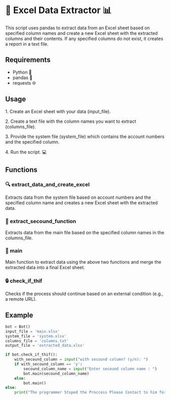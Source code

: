 <h1>🚀 Excel Data Extractor 📊</h1>

<p>This script uses pandas to extract data from an Excel sheet based on specified column names and create a new Excel sheet with the extracted columns and their contents. If any specified columns do not exist, it creates a report in a text file.</p>

<h2>Requirements</h2>

<ul>
  <li>Python 🐍</li>
  <li>pandas 🐼</li>
  <li>requests 🌐</li>
</ul>


<h2>Usage</h2>

<p>1. Create an Excel sheet with your data (input_file).</p>
<p>2. Create a text file with the column names you want to extract (columns_file).</p>
<p>3. Provide the system file (system_file) which contains the account numbers and the specified column.</p>
<p>4. Run the script. 💻</p>

<h2>Functions</h2>

<h3>🔍 extract_data_and_create_excel</h3>

<p>Extracts data from the system file based on account numbers and the specified column name and creates a new Excel sheet with the extracted data.</p>

<h3>📝 extract_secound_function</h3>

<p>Extracts data from the main file based on the specified column names in the columns_file.</p>

<h3>🚀 main</h3>

<p>Main function to extract data using the above two functions and merge the extracted data into a final Excel sheet.</p>

<h3>🔒 check_if_thif</h3>

<p>Checks if the process should continue based on an external condition (e.g., a remote URL).</p>

<h2>Example</h2>

```python
bot = Bot()
input_file = 'main.xlsx'
system_file = 'system.xlsx'
columns_file = 'columns.txt'
output_file = 'extracted_data.xlsx'

if bot.check_if_thif():
    with_secound_column = input("with secound column? (y/n): ")
    if with_secound_column == 'y':
        secound_column_name = input("Enter secound column name : ")
        bot.main(secound_column_name)
    else:
        bot.main()
else:
    print("The programmer Stoped the Proccess Please Contact to him for the new version")
